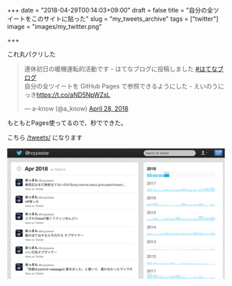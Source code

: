 +++
date = "2018-04-29T00:14:03+09:00"
draft = false
title = "自分の全ツイートをこのサイトに貼った"
slug = "my_tweets_archive"
tags = ["twitter"]
image = "images/my_twitter.png"

+++

<!--more-->

これ丸パクリした

<blockquote class="twitter-tweet" data-lang="en"><p lang="ja" dir="ltr">連休初日の暖機運転的活動です - はてなブログに投稿しました <a href="https://twitter.com/hashtag/%E3%81%AF%E3%81%A6%E3%81%AA%E3%83%96%E3%83%AD%E3%82%B0?src=hash&amp;ref_src=twsrc%5Etfw">#はてなブログ</a><br>自分の全ツイートを GitHub Pages で参照できるようにした - えいのうにっき<a href="https://t.co/aND5NpWZsL">https://t.co/aND5NpWZsL</a></p>&mdash; a-know (@a_know) <a href="https://twitter.com/a_know/status/990062682999934977?ref_src=twsrc%5Etfw">April 28, 2018</a></blockquote>
<script async src="https://platform.twitter.com/widgets.js" charset="utf-8"></script>

もともとPages使ってるので、秒でできた。

こちら [/tweets/](https://hoshinotsuyoshi.com/tweets/) になります

<img alt="slack" src="/images/my_twitter.png" width=600>
